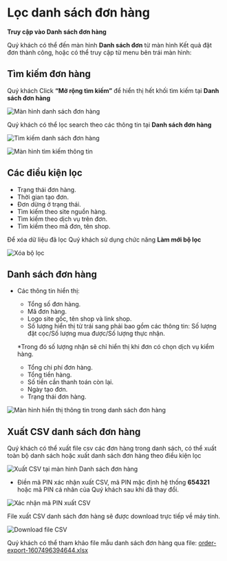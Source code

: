 # Lọc danh sách đơn hàng

**Truy cập vào Danh sách đơn hàng**

Quý khách có thể đến màn hình **Danh sách đơn** từ màn hình Kết quả đặt đơn thành công, hoặc có thể truy cập từ menu bên trái màn hình:

## Tìm kiếm đơn hàng

Quý khách Click **“Mở rộng tìm kiếm”** để hiển thị hết khối tìm kiếm tại **Danh sách đơn hàng**

![Màn hình danh sách đơn hàng](https://user-images.githubusercontent.com/73226975/99638412-c4bb8d80-2a78-11eb-9163-681e26391a7b.png)

Quý khách có thể lọc search theo các thông tin tại **Danh sách đơn hàng**

![Tìm kiếm danh sách đơn hàng](https://user-images.githubusercontent.com/73226975/99638587-06e4cf00-2a79-11eb-9696-ea042dff8c82.png)

![Màn hình tìm kiếm thông tin](https://user-images.githubusercontent.com/73226975/99638833-6ba02980-2a79-11eb-9d75-654a218bcbd5.png)

## Các điều kiện lọc

* Trạng thái đơn hàng.
* Thời gian tạo đơn.
* Đơn dừng ở trạng thái.
* Tìm kiếm theo site nguồn hàng.
* Tìm kiếm theo dịch vụ trên đơn.
* Tìm kiếm theo mã đơn, tên shop.

Để xóa dữ liệu đã lọc Quý khách sử dụng chức năng **Làm mới bộ lọc**

![Xóa bộ lọc](https://user-images.githubusercontent.com/73226975/101593743-08276d00-3a23-11eb-89ca-0361b09f2c72.png)

## Danh sách đơn hàng

* Các thông tin hiển thị:
  * Tổng số đơn hàng.
  * Mã đơn hàng.
  * Logo site gốc, tên shop và link shop.
  * Số lượng hiển thị từ trái sang phải bao gồm các thông tin: Số lượng đặt cọc/Số lượng mua được/Số lượng thực nhận.

  *Trong đó số lượng nhận sẽ chỉ hiển thị khi đơn có chọn dịch vụ kiểm hàng.
  * Tổng chi phí đơn hàng.
  * Tổng tiền hàng.
  * Số tiền cần thanh toán còn lại.
  * Ngày tạo đơn.
  * Trạng thái đơn hàng.

![Màn hình hiển thị thông tin trong danh sách đơn hàng](https://user-images.githubusercontent.com/73226975/102169683-4ad6c280-3ec5-11eb-8354-11caf7d2b4b9.png)

## Xuất CSV danh sách đơn hàng

Quý khách có thể xuất file csv các đơn hàng trong danh sách, có thể xuất toàn bộ danh sách hoặc xuất danh sách đơn hàng theo điều kiện lọc

![Xuất CSV tại màn hình Danh sách đơn hàng](https://user-images.githubusercontent.com/73226975/101594275-fd210c80-3a23-11eb-94c1-72a2984661f8.png)

* Điền mã PIN xác nhận xuất CSV, mã PIN mặc định hệ thống **654321** hoặc mã PIN cá nhân của Quý khách sau khi đã thay đổi.

![Xác nhận mã PIN xuất CSV](https://user-images.githubusercontent.com/73226975/101594738-c5669480-3a24-11eb-85b2-df5017f4e8dd.png)

File xuất CSV danh sách đơn hàng sẽ được download trực tiếp về máy tính.

![Download file CSV](https://user-images.githubusercontent.com/73226975/101595100-6e14f400-3a25-11eb-9d1e-5f16af744cf6.png)

Quý khách có thể tham khảo file mẫu danh sách đơn hàng qua file: [order-export-1607496394644.xlsx](https://github.com/gobizvn/gobiz-docs/files/5664385/order-export-1607496394644.xlsx)
